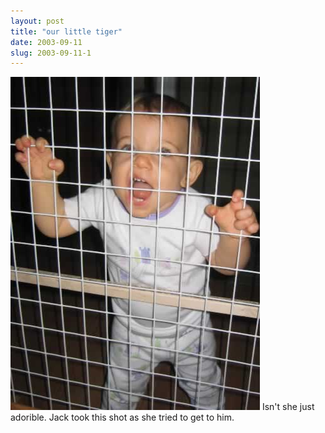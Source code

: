 ```yaml
---
layout: post
title: "our little tiger"
date: 2003-09-11
slug: 2003-09-11-1
---
```


 ![](/images/assets/megan_6.jpg)  Isn&apos;t she just adorible.  Jack took this shot as she tried to get to him.
